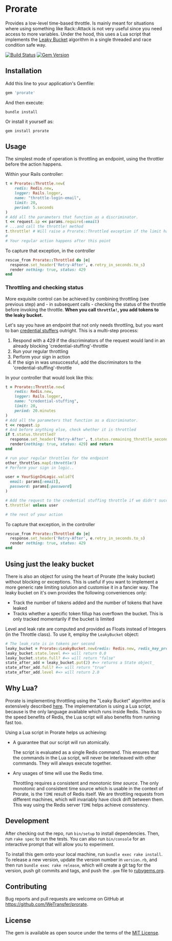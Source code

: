 # Prorate

Provides a low-level time-based throttle. Is mainly meant for situations where
using something like Rack::Attack is not very useful since you need access to
more variables. Under the hood, this uses a Lua script that implements the
[Leaky Bucket](https://en.wikipedia.org/wiki/Leaky_bucket) algorithm in a single
threaded and race condition safe way.

[![Build Status](https://travis-ci.org/WeTransfer/prorate.svg?branch=master)](https://travis-ci.org/WeTransfer/prorate)
[![Gem Version](https://badge.fury.io/rb/prorate.svg)](https://badge.fury.io/rb/prorate)

## Installation

Add this line to your application's Gemfile:

```ruby
gem 'prorate'
```

And then execute:

```shell
bundle install
```

Or install it yourself as:

```shell
gem install prorate
```

## Usage

The simplest mode of operation is throttling an endpoint, using the throttler
before the action happens.

Within your Rails controller:

```ruby
t = Prorate::Throttle.new(
    redis: Redis.new,
    logger: Rails.logger,
    name: "throttle-login-email",
    limit: 20,
    period: 5.seconds
)
# Add all the parameters that function as a discriminator.
t << request.ip << params.require(:email)
# ...and call the throttle! method
t.throttle! # Will raise a Prorate::Throttled exception if the limit has been reached
#
# Your regular action happens after this point
```

To capture that exception, in the controller

```ruby
rescue_from Prorate::Throttled do |e|
  response.set_header('Retry-After', e.retry_in_seconds.to_s)
  render nothing: true, status: 429
end
```

### Throttling and checking status

More exquisite control can be achieved by combining throttling (see previous
step) and - in subsequent calls - checking the status of the throttle before
invoking the throttle. **When you call `throttle!`, you add tokens to the leaky bucket.**

Let's say you have an endpoint that not only needs throttling, but you want to
ban [credential stuffers](https://en.wikipedia.org/wiki/Credential_stuffing)
outright. This is a multi-step process:

1. Respond with a 429 if the discriminators of the request would land in an
  already blocking 'credential-stuffing'-throttle
1. Run your regular throttling
1. Perform your sign in action
1. If the sign in was unsuccessful, add the discriminators to the
  'credential-stuffing'-throttle

In your controller that would look like this:

```ruby
t = Prorate::Throttle.new(
    redis: Redis.new,
    logger: Rails.logger,
    name: "credential-stuffing",
    limit: 20,
    period: 20.minutes
)
# Add all the parameters that function as a discriminator.
t << request.ip
# And before anything else, check whether it is throttled
if t.status.throttled?
  response.set_header('Retry-After', t.status.remaining_throttle_seconds.to_s)
  render(nothing: true, status: 429) and return
end

# run your regular throttles for the endpoint
other_throttles.map(:throttle!)
# Perform your sign in logic..

user = YourSignInLogic.valid?(
  email: params[:email],
  password: params[:password]
)

# Add the request to the credential stuffing throttle if we didn't succeed
t.throttle! unless user

# the rest of your action
```

To capture that exception, in the controller

```ruby
rescue_from Prorate::Throttled do |e|
  response.set_header('Retry-After', e.retry_in_seconds.to_s)
  render nothing: true, status: 429
end
```

## Using just the leaky bucket

There is also an object for using the heart of Prorate (the leaky bucket) without blocking or exceptions. This is useful
if you want to implement a more generic rate limiting solution and customise it in a fancier way. The leaky bucket on
it's own provides the following conveniences only:

* Track the number of tokens added and the number of tokens that have leaked
* Tracks whether a specific token fillup has overflown the bucket. This is only tracked momentarily if the bucket is limited

Level and leak rate are computed and provided as Floats instead of Integers (in the Throttle class).
To use it, employ the `LeakyBucket` object:

```ruby
# The leak_rate is in tokens per second
leaky_bucket = Prorate::LeakyBucket.new(redis: Redis.new, redis_key_prefix: "user123", leak_rate: 0.8, bucket_capacity: 2)
leaky_bucket.state.level #=> will return 0.0
leaky_bucket.state.full? #=> will return "false"
state_after_add = leaky_bucket.put(2) #=> returns a State object_
state_after_add.full? #=> will return "true"
state_after_add.level #=> will return 2.0
```

## Why Lua?

Prorate is implementing throttling using the "Leaky Bucket" algorithm and is extensively described [here](https://github.com/WeTransfer/prorate/blob/master/lib/prorate/throttle.rb). The implementation is using a Lua script, because is the only language available which runs inside Redis. Thanks to the speed benefits of Redis, the Lua script will also benefits from running fast too.

Using a Lua script in Prorate helps us achieving:

- A guarantee that our script will run atomically.

  The script is evaluated as a single Redis command. This ensures that the commands in the Lua script, will never be interleaved with other commands. They will always execute together.

- Any usages of time will use the Redis time.

  Throttling requires a consistent and monotonic _time source_. The only monotonic and consistent time source which is usable in the context of Prorate, is the `TIME` result of Redis itself. We are throttling requests from different machines, which will invariably have clock drift between them. This way using the Redis server `TIME` helps achieve consistency.

## Development

After checking out the repo, run `bin/setup` to install dependencies. Then, run `rake spec` to run the tests. You can also run `bin/console` for an interactive prompt that will allow you to experiment.

To install this gem onto your local machine, run `bundle exec rake install`. To release a new version, update the version number in `version.rb`, and then run `bundle exec rake release`, which will create a git tag for the version, push git commits and tags, and push the `.gem` file to [rubygems.org](https://rubygems.org).

## Contributing

Bug reports and pull requests are welcome on GitHub at https://github.com/WeTransfer/prorate.

## License

The gem is available as open source under the terms of the [MIT License](http://opensource.org/licenses/MIT).
